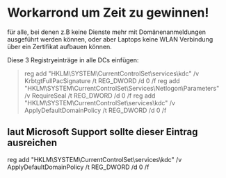 # Workarrond um Zeit zu gewinnen!
für alle, bei denen z.B keine Dienste mehr mit Domänenanmeldungen ausgeführt werden können, 
oder aber Laptops keine WLAN Verbindung über ein Zertifikat aufbauen können.

Diese 3 Registryeinträge in alle DCs einfügen:

> reg add "HKLM\SYSTEM\CurrentControlSet\services\kdc" /v KrbtgtFullPacSignature /t REG_DWORD /d 0 /f
> reg add "HKLM\SYSTEM\CurrentControlSet\Services\Netlogon\Parameters" /v RequireSeal /t REG_DWORD /d 0 /f
> reg add "HKLM\SYSTEM\CurrentControlSet\services\kdc" /v ApplyDefaultDomainPolicy /t REG_DWORD /d 0 /f

## laut Microsoft Support sollte dieser Eintrag ausreichen
reg add "HKLM\SYSTEM\CurrentControlSet\services\kdc" /v ApplyDefaultDomainPolicy /t REG_DWORD /d 0 /f
